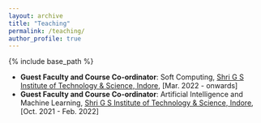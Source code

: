 ```yaml
---
layout: archive
title: "Teaching"
permalink: /teaching/
author_profile: true
---
```


{% include base_path %}

* **Guest Faculty and Course Co-ordinator**:  Soft Computing, [Shri G S Institute of Technology & Science, Indore](https://www.sgsits.ac.in/index.php/departments/information-technology), [Mar. 2022 - onwards]
* **Guest Faculty and Course Co-ordinator**:  Artificial Intelligence and Machine Learning, [Shri G S Institute of Technology & Science, Indore](https://www.sgsits.ac.in/index.php/departments/information-technology), [Oct. 2021 - Feb. 2022]

